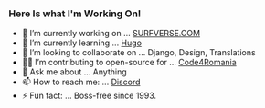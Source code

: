 ### Here Is what I'm Working On!

- 🔭 I’m currently working on ... [SURFVERSE.COM](https://surfverse.com)
- 🌱 I’m currently learning ... [Hugo](https://gohugo.io)
- 👯 I’m looking to collaborate on ... Django, Design, Translations
- 👨‍💻 I’m contributing to open-source for ... [Code4Romania](https://github.com/code4romania/)
- 💬 Ask me about ... Anything
- 📫 How to reach me: ... [Discord](https://discord.gg/CcQfdrH)
- ⚡ Fun fact: ... Boss-free since 1993.

